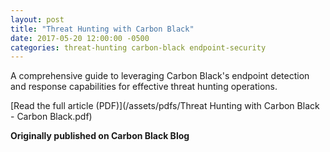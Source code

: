 ```yaml
---
layout: post
title: "Threat Hunting with Carbon Black"
date: 2017-05-20 12:00:00 -0500
categories: threat-hunting carbon-black endpoint-security
---
```


A comprehensive guide to leveraging Carbon Black's endpoint detection and response capabilities for effective threat hunting operations.

[Read the full article (PDF)](/assets/pdfs/Threat Hunting with Carbon Black - Carbon Black.pdf)

**Originally published on Carbon Black Blog**